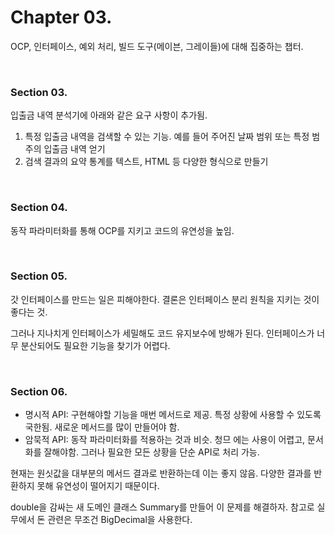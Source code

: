 
# Chapter 03.

OCP, 인터페이스, 예외 처리, 빌드 도구(메이븐, 그레이들)에 대해 집중하는 챕터.

<br>

### Section 03.

입출금 내역 분석기에 아래와 같은 요구 사항이 추가됨.

1. 특정 입출금 내역을 검색할 수 있는 기능. 예를 들어 주어진 날짜 범위 또는 특정 범주의 입출금 내역 얻기
2. 검색 결과의 요약 통계를 텍스트, HTML 등 다양한 형식으로 만들기

<br>


### Section 04.

동작 파라미터화를 통해 OCP를 지키고 코드의 유연성을 높임.

<br>

### Section 05.

갓 인터페이스를 만드는 일은 피해야한다. 결론은 인터페이스 분리 원칙을 지키는 것이 좋다는 것.

그러나 지나치게 인터페이스가 세밀해도 코드 유지보수에 방해가 된다. 인터페이스가 너무 분산되어도 필요한 기능을 찾기가 어렵다.

<br>

### Section 06.

* 명시적 API: 구현해야할 기능을 매번 메서드로 제공. 특정 상황에 사용할 수 있도록 국한됨. 새로운 메서드를 많이 만들어야 함.
* 암묵적 API: 동작 파라미터화를 적용하는 것과 비슷. 청므 에는 사용이 어렵고, 문서화를 잘해야함. 그러나 필요한 모든 상황을 단순 API로 처리 가능.

현재는 원싯값을 대부분의 메서드 결과로 반환하는데 이는 좋지 않음. 다양한 결과를 반환하지 못해 유연성이 떨어지기 때문이다.

double을 감싸는 새 도메인 클래스 Summary를 만들어 이 문제를 해결하자. 참고로 실무에서 돈 관련은 무조건 BigDecimal을 사용한다.